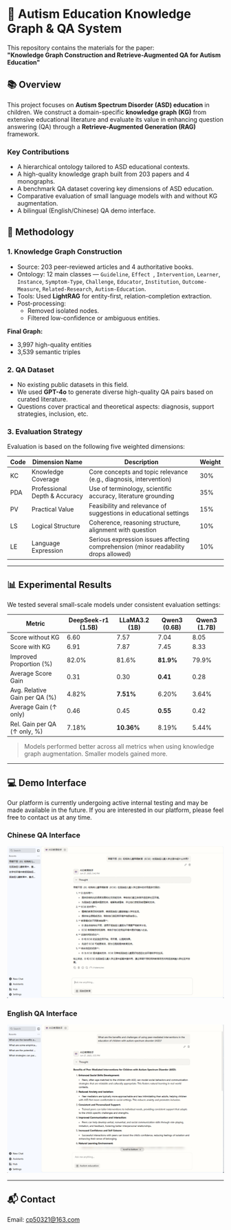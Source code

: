 # 🧠 Autism Education Knowledge Graph & QA System

This repository contains the materials for the paper:  
**"Knowledge Graph Construction and Retrieve-Augmented QA for Autism Education"**

## 📚 Overview

This project focuses on **Autism Spectrum Disorder (ASD) education** in children. We construct a domain-specific **knowledge graph (KG)** from extensive educational literature and evaluate its value in enhancing question answering (QA) through a **Retrieve-Augmented Generation (RAG)** framework.

### Key Contributions

- A hierarchical ontology tailored to ASD educational contexts.
- A high-quality knowledge graph built from 203 papers and 4 monographs.
- A benchmark QA dataset covering key dimensions of ASD education.
- Comparative evaluation of small language models with and without KG augmentation.
- A bilingual (English/Chinese) QA demo interface.

## 📘 Methodology

### 1. Knowledge Graph Construction

- Source: 203 peer-reviewed articles and 4 authoritative books.
- Ontology: 12 main classes — `Guideline`, `Effect `, `Intervention`, `Learner`, `Instance`, `Symptom-Type`, `Challenge`, `Educator`, `Institution`, `Outcome-Measure`, `Related-Research`, `Autism-Education`.
- Tools: Used **LightRAG** for entity-first, relation-completion extraction.
- Post-processing:
  - Removed isolated nodes.
  - Filtered low-confidence or ambiguous entities.

**Final Graph:**  
- 3,997 high-quality entities  
- 3,539 semantic triples

### 2. QA Dataset

- No existing public datasets in this field.
- We used **GPT-4o** to generate diverse high-quality QA pairs based on curated literature.
- Questions cover practical and theoretical aspects: diagnosis, support strategies, inclusion, etc.

### 3. Evaluation Strategy

Evaluation is based on the following five weighted dimensions:

| Code | Dimension Name                    | Description                                                                                     | Weight |
|------|-----------------------------------|-------------------------------------------------------------------------------------------------|--------|
| KC   | Knowledge Coverage                | Core concepts and topic relevance (e.g., diagnosis, intervention)                              | 30%    |
| PDA  | Professional Depth & Accuracy     | Use of terminology, scientific accuracy, literature grounding                                   | 35%    |
| PV   | Practical Value                   | Feasibility and relevance of suggestions in educational settings                                | 15%    |
| LS   | Logical Structure                 | Coherence, reasoning structure, alignment with question                                          | 10%    |
| LE   | Language Expression               | Serious expression issues affecting comprehension (minor readability drops allowed)            | 10%    |

---

## 📊 Experimental Results

We tested several small-scale models under consistent evaluation settings:

| Metric                             | DeepSeek-r1 (1.5B) | LLaMA3.2 (1B) | Qwen3 (0.6B) | Qwen3 (1.7B) |
|-----------------------------------|--------------------|---------------|--------------|--------------|
| Score without KG                  | 6.60               | 7.57          | 7.04         | 8.05         |
| Score with KG                     | 6.91               | 7.87          | 7.45         | 8.33         |
| Improved Proportion (%)           | 82.0%              | 81.6%         | **81.9%**    | 79.9%        |
| Average Score Gain                | 0.31               | 0.30          | **0.41**     | 0.28         |
| Avg. Relative Gain per QA (%)     | 4.82%              | **7.51%**     | 6.20%        | 3.64%        |
| Average Gain (↑ only)             | 0.46               | 0.45          | **0.55**     | 0.42         |
| Rel. Gain per QA (↑ only, %)      | 7.18%              | **10.36%**    | 8.19%        | 5.44%        |

> Models performed better across all metrics when using knowledge graph augmentation. Smaller models gained more.

---

## 💻 Demo Interface
Our platform is currently undergoing active internal testing and may be made available in the future. If you are interested in our platform, please feel free to contact us at any time.
### Chinese QA Interface

![zh-demo](CH.png)

### English QA Interface

![en-demo](EN.png)


---
## 📬 Contact

Email: cp50321@163.com
